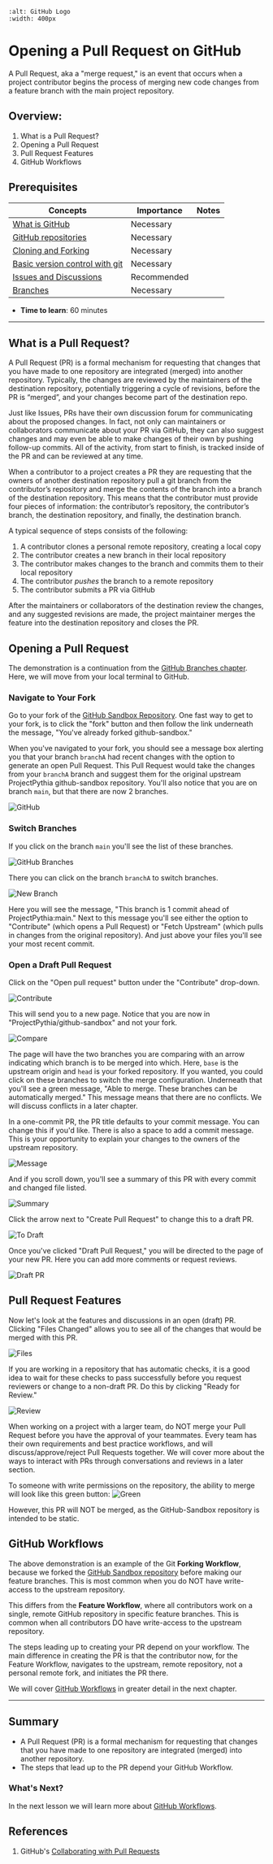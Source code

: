 ```{image} ../../images/GitHub-logo.png
:alt: GitHub Logo
:width: 400px
```

# Opening a Pull Request on GitHub

A Pull Request, aka a "merge request," is an event that occurs when a project contributor begins the process of merging new code changes from a feature branch with the main project repository.

## Overview:

1. What is a Pull Request?
1. Opening a Pull Request
1. Pull Request Features
1. GitHub Workflows

## Prerequisites

| Concepts                                      | Importance  | Notes |
| --------------------------------------------- | ----------- | ----- |
| [What is GitHub](what-is-github)              | Necessary   |       |
| [GitHub repositories](github-repos)           | Necessary   |       |
| [Cloning and Forking](github-cloning-forking) | Necessary   |       |
| [Basic version control with git](basic-git)   | Necessary   |       |
| [Issues and Discussions](github-issues)       | Recommended |       |
| [Branches](git-branches)                      | Necessary   |       |

- **Time to learn**: 60 minutes

---

## What is a Pull Request?

A Pull Request (PR) is a formal mechanism for requesting that changes
that you have made to one repository are integrated (merged) into
another repository. Typically, the changes are reviewed by the
maintainers of the destination repository, potentially triggering
a cycle of revisions, before the PR is “merged”, and your changes
become part of the destination repo.

Just like Issues, PRs have
their own discussion forum for communicating about the proposed
changes. In fact, not only can maintainers or collaborators communicate
about your PR via GitHub, they can also suggest changes and may
even be able to make changes of their own by pushing follow-up
commits. All of the activity, from start to finish, is tracked
inside of the PR and can be reviewed at any time.

When a contributor to a project creates a PR they are requesting
that the owners of another destination repository pull a git
branch from the contributor’s repository and merge the contents of
the branch into a branch of the destination repository. This means
that the contributor must provide four pieces of information: the
contributor’s repository, the contributor’s branch, the destination
repository, and finally, the destination branch.

A typical sequence of steps consists of the following:

1. A contributor clones a personal remote repository, creating a local copy
1. The contributor creates a new branch in their local repository
1. The contributor makes changes to the branch and commits them to
   their local repository
1. The contributor _pushes_ the branch to a remote repository
1. The contributor submits a PR via GitHub

After the maintainers or collaborators of the destination review
the changes, and any suggested revisions are made, the project
maintainer merges the feature into the destination repository and
closes the PR.

## Opening a Pull Request

The demonstration is a continuation from the [GitHub Branches chapter](github-branches). Here, we will move from your local terminal to GitHub.

### Navigate to Your Fork

Go to your fork of the [GitHub Sandbox Repository](https://github.com/ProjectPythia/github-sandbox). One fast way to get to your fork, is to click the "fork" button and then follow the link underneath the message, "You've already forked github-sandbox."

When you've navigated to your fork, you should see a message box alerting you that your branch `branchA` had recent changes with the option to generate an open Pull Request. This Pull Request would take the changes from your `branchA` branch and suggest them for the original upstream ProjectPythia github-sandbox repository. You'll also notice that you are on branch `main`, but that there are now 2 branches.

![GitHub](../../images/8-github.png)

### Switch Branches

If you click on the branch `main` you'll see the list of these branches.

![GitHub Branches](../../images/9-github-seebranches.png)

There you can click on the branch `branchA` to switch branches.

![New Branch](../../images/10-github-newbranch.png)

Here you will see the message, "This branch is 1 commit ahead of ProjectPythia:main." Next to this message you'll see either the option to "Contribute" (which opens a Pull Request) or "Fetch Upstream" (which pulls in changes from the original repository). And just above your files you'll see your most recent commit.

### Open a Draft Pull Request

Click on the "Open pull request" button under the "Contribute" drop-down.

![Contribute](../../images/11-newbranch-contribute.png)

This will send you to a new page. Notice that you are now in "ProjectPythia/github-sandbox" and not your fork.

![Compare](../../images/12-compare.png)

The page will have the two branches you are comparing with an arrow indicating which branch is to be merged into which. Here, `base` is the upstream origin and `head` is your forked repository. If you wanted, you could click on these branches to switch the merge configuration. Underneath that you'll see a green message, "Able to merge. These branches can be automatically merged." This message means that there are no conflicts. We will discuss conflicts in a later chapter.

In a one-commit PR, the PR title defaults to your commit message. You can change this if you'd like. There is also a space to add a commit message. This is your opportunity to explain your changes to the owners of the upstream repository.

![Message](../../images/13-message.png)

And if you scroll down, you'll see a summary of this PR with every commit and changed file listed.

![Summary](../../images/14-prsummary.png)

Click the arrow next to "Create Pull Request" to change this to a draft PR.

![To Draft](../../images/15-todraft.png)

Once you've clicked "Draft Pull Request," you will be directed to the page of your new PR. Here you can add more comments or request reviews.

![Draft PR](../../images/16-draft.png)

## Pull Request Features

Now let's look at the features and discussions in an open (draft) PR.
Clicking "Files Changed" allows you to see all of the changes that would be merged with this PR.

![Files](../../images/17-fileschanged.png)

If you are working in a repository that has automatic checks, it is a good idea to wait for these checks to pass successfully before you request reviewers or change to a non-draft PR. Do this by clicking "Ready for Review."

![Review](../../images/18-review.png)

When working on a project with a larger team, do NOT merge your Pull Request before you have the approval of your teammates. Every team has their own requirements and best practice workflows, and will discuss/approve/reject Pull Requests together. We will cover more about the ways to interact with PRs through conversations and reviews in a later section.

To someone with write permissions on the repository, the ability to merge will look like this green button:
![Green](../../images/20-green.png)

However, this PR will NOT be merged, as the GitHub-Sandbox repository is intended to be static.

## GitHub Workflows

The above demonstration is an example of the Git **Forking Workflow**, because we forked the [GitHub Sandbox repository](https://github.com/ProjectPythia/github-sandbox) before making our feature branches. This is most common when you do NOT have write-access to the upstream repository.

This differs from the **Feature Workflow**, where all contributors work on a single, remote GitHub repository in specific feature branches. This is common when all contributors DO have write-access to the upstream repository.

The steps leading up to creating your PR depend on your workflow. The main difference in creating the PR is that
the contributor now, for the Feature Workflow, navigates to the upstream, remote
repository, not a personal remote fork, and initiates the PR there.

We will cover [GitHub Workflows](github-workflows) in greater detail in the next chapter.

---

## Summary

- A Pull Request (PR) is a formal mechanism for requesting that changes
  that you have made to one repository are integrated (merged) into
  another repository.
- The steps that lead up to
  the PR depend your GitHub Workflow.

### What's Next?

In the next lesson we will learn more about [GitHub Workflows](github-workflows).

## References

1. GitHub's [Collaborating with Pull Requests](https://docs.github.com/en/pull-requests/collaborating-with-pull-requests)

